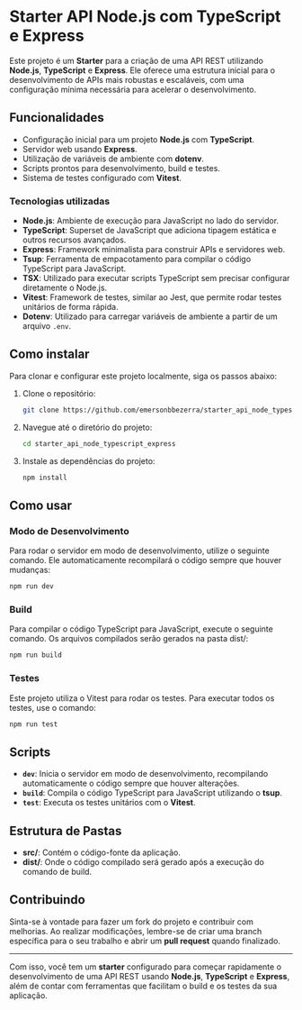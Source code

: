 # Starter API Node.js com TypeScript e Express

Este projeto é um **Starter** para a criação de uma API REST utilizando **Node.js**, **TypeScript** e **Express**. Ele oferece uma estrutura inicial para o desenvolvimento de APIs mais robustas e escaláveis, com uma configuração mínima necessária para acelerar o desenvolvimento.

## Funcionalidades

- Configuração inicial para um projeto **Node.js** com **TypeScript**.
- Servidor web usando **Express**.
- Utilização de variáveis de ambiente com **dotenv**.
- Scripts prontos para desenvolvimento, build e testes.
- Sistema de testes configurado com **Vitest**.

### Tecnologias utilizadas

- **Node.js**: Ambiente de execução para JavaScript no lado do servidor.
- **TypeScript**: Superset de JavaScript que adiciona tipagem estática e outros recursos avançados.
- **Express**: Framework minimalista para construir APIs e servidores web.
- **Tsup**: Ferramenta de empacotamento para compilar o código TypeScript para JavaScript.
- **TSX**: Utilizado para executar scripts TypeScript sem precisar configurar diretamente o Node.js.
- **Vitest**: Framework de testes, similar ao Jest, que permite rodar testes unitários de forma rápida.
- **Dotenv**: Utilizado para carregar variáveis de ambiente a partir de um arquivo `.env`.

## Como instalar

Para clonar e configurar este projeto localmente, siga os passos abaixo:

1. Clone o repositório:

   ```bash
   git clone https://github.com/emersonbbezerra/starter_api_node_typescript_express.git
   ```

2. Navegue até o diretório do projeto:

   ```bash
   cd starter_api_node_typescript_express
   ```

3. Instale as dependências do projeto:
   ```bash
   npm install
   ```

## Como usar

### Modo de Desenvolvimento

Para rodar o servidor em modo de desenvolvimento, utilize o seguinte comando. Ele automaticamente recompilará o código sempre que houver mudanças:

```bash
npm run dev
```

### Build

Para compilar o código TypeScript para JavaScript, execute o seguinte comando. Os arquivos compilados serão gerados na pasta dist/:

```bash
npm run build
```

### Testes

Este projeto utiliza o Vitest para rodar os testes. Para executar todos os testes, use o comando:

```bash
npm run test

```

## Scripts

- **`dev`**: Inicia o servidor em modo de desenvolvimento, recompilando automaticamente o código sempre que houver alterações.
- **`build`**: Compila o código TypeScript para JavaScript utilizando o **tsup**.
- **`test`**: Executa os testes unitários com o **Vitest**.

## Estrutura de Pastas

- **src/**: Contém o código-fonte da aplicação.
- **dist/**: Onde o código compilado será gerado após a execução do comando de build.

## Contribuindo

Sinta-se à vontade para fazer um fork do projeto e contribuir com melhorias. Ao realizar modificações, lembre-se de criar uma branch específica para o seu trabalho e abrir um **pull request** quando finalizado.

---

Com isso, você tem um **starter** configurado para começar rapidamente o desenvolvimento de uma API REST usando **Node.js**, **TypeScript** e **Express**, além de contar com ferramentas que facilitam o build e os testes da sua aplicação.
